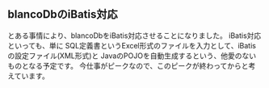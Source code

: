 ## blancoDbのiBatis対応

とある事情により、blancoDbをiBatis対応させることになりました。
iBatis対応といっても、単に SQL定義書というExcel形式のファイルを入力として、iBatisの設定ファイル(XML形式)と JavaのPOJOを自動生成するという、他愛のないものとなる予定です。
今仕事がピークなので、このピークが終わってからと考えています。

